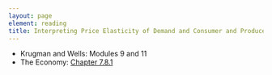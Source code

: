 ```yaml
---
layout: page
element: reading
title: Interpreting Price Elasticity of Demand and Consumer and Producer Surplus
---
```


* Krugman and Wells: Modules 9 and 11
* The Economy: [Chapter 7.8.1](https://core-econ.org/the-economy/book/text/leibniz-07-08-01.html)
